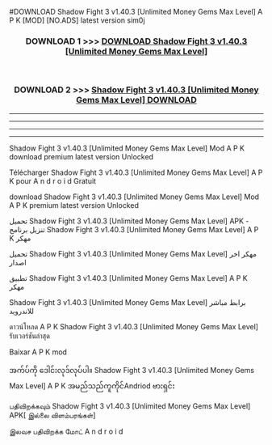 #DOWNLOAD Shadow Fight 3 v1.40.3  [Unlimited Money Gems Max Level] A P K [MOD] [NO.ADS] latest version sim0j



<div align="center">

<h3>DOWNLOAD 1 >>> <a href="https://teeasianyam.web.app?sq=Shadow Fight 3 v1.40.3  [Unlimited Money Gems Max Level]">DOWNLOAD Shadow Fight 3 v1.40.3  [Unlimited Money Gems Max Level] </a></h3><br>

<h3>DOWNLOAD 2 >>> <a href="https://teeasianyam.web.app?sq=Shadow Fight 3 v1.40.3  [Unlimited Money Gems Max Level] ">Shadow Fight 3 v1.40.3  [Unlimited Money Gems Max Level]  DOWNLOAD </a></h3>

</div>


----------------------------------------------------------

----------------------------------------------------------

----------------------------------------------------------

----------------------------------------------------------


Shadow Fight 3 v1.40.3  [Unlimited Money Gems Max Level]  Mod A P K download premium latest version Unlocked

Télécharger Shadow Fight 3 v1.40.3  [Unlimited Money Gems Max Level]  A P K pour A n d r o i d Gratuit

download Shadow Fight 3 v1.40.3  [Unlimited Money Gems Max Level]  Mod A P K premium latest version Unlocked

تحميل Shadow Fight 3 v1.40.3  [Unlimited Money Gems Max Level]  APK - تنزيل برنامج Shadow Fight 3 v1.40.3  [Unlimited Money Gems Max Level]  A P K مهكر

تحميل Shadow Fight 3 v1.40.3  [Unlimited Money Gems Max Level]  مهكر اخر اصدار

تطبيق Shadow Fight 3 v1.40.3  [Unlimited Money Gems Max Level]  A P K مهكر

Shadow Fight 3 v1.40.3  [Unlimited Money Gems Max Level]  برابط مباشر للاندرويد

ดาวน์โหลด A P K Shadow Fight 3 v1.40.3  [Unlimited Money Gems Max Level]  รับเวอร์ชันล่าสุด

Baixar A P K mod

အက်ပ်ကို ဒေါင်းလုဒ်လုပ်ပါ။ Shadow Fight 3 v1.40.3  [Unlimited Money Gems Max Level]  A P K အမည်သည်ကူကိုင်Andriod ဗားရှင်း

பதிவிறக்கவும் Shadow Fight 3 v1.40.3  [Unlimited Money Gems Max Level]  APK[ இல்லை விளம்பரங்கள்] 
 
இலவச பதிவிறக்க மோட் A n d r o i d



